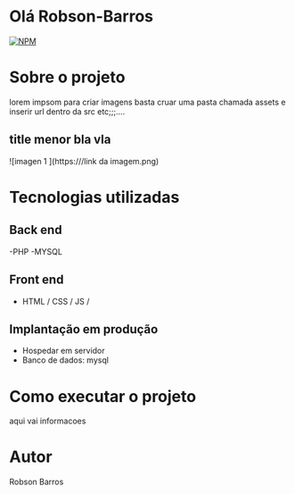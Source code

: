 # Olá Robson-Barros


[![NPM](https://img.shields.io/npm/l/react)](https://github.com/rbin9090/Robson-Barros/blob/branch/LICENCE) 


# Sobre o projeto


lorem impsom para criar imagens basta cruar uma pasta chamada assets e inserir url dentro da src etc;;;....

## title menor bla vla
![imagen 1 ](https:///link da imagem.png) 



# Tecnologias utilizadas

## Back end
-PHP
-MYSQL

## Front end
- HTML / CSS / JS / 
## Implantação em produção
- Hospedar em servidor
- Banco de dados: mysql

# Como executar o projeto
aqui vai informacoes 



# Autor

Robson Barros 
